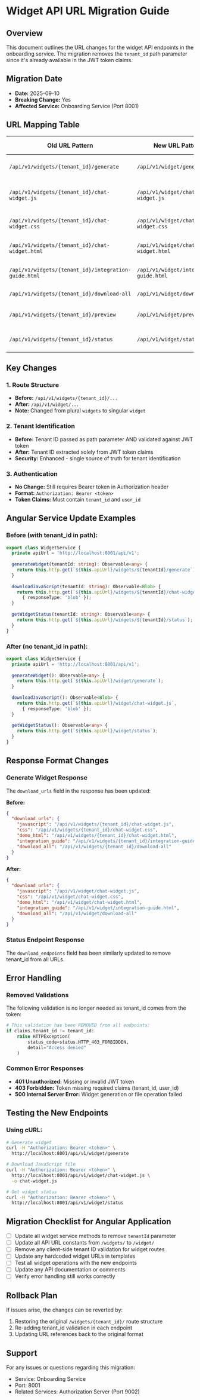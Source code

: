 # Widget API URL Migration Guide

## Overview
This document outlines the URL changes for the widget API endpoints in the onboarding service. The migration removes the `tenant_id` path parameter since it's already available in the JWT token claims.

## Migration Date
- **Date:** 2025-09-10
- **Breaking Change:** Yes
- **Affected Service:** Onboarding Service (Port 8001)

## URL Mapping Table

| Old URL Pattern | New URL Pattern | HTTP Method | Description |
|-----------------|-----------------|-------------|-------------|
| `/api/v1/widgets/{tenant_id}/generate` | `/api/v1/widget/generate` | GET | Generate or regenerate widget files |
| `/api/v1/widgets/{tenant_id}/chat-widget.js` | `/api/v1/widget/chat-widget.js` | GET | Download widget JavaScript file |
| `/api/v1/widgets/{tenant_id}/chat-widget.css` | `/api/v1/widget/chat-widget.css` | GET | Download widget CSS file |
| `/api/v1/widgets/{tenant_id}/chat-widget.html` | `/api/v1/widget/chat-widget.html` | GET | Download widget demo HTML file |
| `/api/v1/widgets/{tenant_id}/integration-guide.html` | `/api/v1/widget/integration-guide.html` | GET | Download integration guide |
| `/api/v1/widgets/{tenant_id}/download-all` | `/api/v1/widget/download-all` | GET | Download all files as ZIP |
| `/api/v1/widgets/{tenant_id}/preview` | `/api/v1/widget/preview` | GET | Preview widget in demo page |
| `/api/v1/widgets/{tenant_id}/status` | `/api/v1/widget/status` | GET | Get widget configuration status |

## Key Changes

### 1. Route Structure
- **Before:** `/api/v1/widgets/{tenant_id}/...`
- **After:** `/api/v1/widget/...`
- **Note:** Changed from plural `widgets` to singular `widget`

### 2. Tenant Identification
- **Before:** Tenant ID passed as path parameter AND validated against JWT token
- **After:** Tenant ID extracted solely from JWT token claims
- **Security:** Enhanced - single source of truth for tenant identification

### 3. Authentication
- **No Change:** Still requires Bearer token in Authorization header
- **Format:** `Authorization: Bearer <token>`
- **Token Claims:** Must contain `tenant_id` and `user_id`

## Angular Service Update Examples

### Before (with tenant_id in path):
```typescript
export class WidgetService {
  private apiUrl = 'http://localhost:8001/api/v1';
  
  generateWidget(tenantId: string): Observable<any> {
    return this.http.get(`${this.apiUrl}/widgets/${tenantId}/generate`);
  }
  
  downloadJavaScript(tenantId: string): Observable<Blob> {
    return this.http.get(`${this.apiUrl}/widgets/${tenantId}/chat-widget.js`, 
      { responseType: 'blob' });
  }
  
  getWidgetStatus(tenantId: string): Observable<any> {
    return this.http.get(`${this.apiUrl}/widgets/${tenantId}/status`);
  }
}
```

### After (no tenant_id in path):
```typescript
export class WidgetService {
  private apiUrl = 'http://localhost:8001/api/v1';
  
  generateWidget(): Observable<any> {
    return this.http.get(`${this.apiUrl}/widget/generate`);
  }
  
  downloadJavaScript(): Observable<Blob> {
    return this.http.get(`${this.apiUrl}/widget/chat-widget.js`, 
      { responseType: 'blob' });
  }
  
  getWidgetStatus(): Observable<any> {
    return this.http.get(`${this.apiUrl}/widget/status`);
  }
}
```

## Response Format Changes

### Generate Widget Response
The `download_urls` field in the response has been updated:

**Before:**
```json
{
  "download_urls": {
    "javascript": "/api/v1/widgets/{tenant_id}/chat-widget.js",
    "css": "/api/v1/widgets/{tenant_id}/chat-widget.css",
    "demo_html": "/api/v1/widgets/{tenant_id}/chat-widget.html",
    "integration_guide": "/api/v1/widgets/{tenant_id}/integration-guide.html",
    "download_all": "/api/v1/widgets/{tenant_id}/download-all"
  }
}
```

**After:**
```json
{
  "download_urls": {
    "javascript": "/api/v1/widget/chat-widget.js",
    "css": "/api/v1/widget/chat-widget.css",
    "demo_html": "/api/v1/widget/chat-widget.html",
    "integration_guide": "/api/v1/widget/integration-guide.html",
    "download_all": "/api/v1/widget/download-all"
  }
}
```

### Status Endpoint Response
The `download_endpoints` field has been similarly updated to remove tenant_id from all URLs.

## Error Handling

### Removed Validations
The following validation is no longer needed as tenant_id comes from the token:

```python
# This validation has been REMOVED from all endpoints:
if claims.tenant_id != tenant_id:
    raise HTTPException(
        status_code=status.HTTP_403_FORBIDDEN,
        detail="Access denied"
    )
```

### Common Error Responses
- **401 Unauthorized:** Missing or invalid JWT token
- **403 Forbidden:** Token missing required claims (tenant_id, user_id)
- **500 Internal Server Error:** Widget generation or file operation failed

## Testing the New Endpoints

### Using cURL:
```bash
# Generate widget
curl -H "Authorization: Bearer <token>" \
  http://localhost:8001/api/v1/widget/generate

# Download JavaScript file
curl -H "Authorization: Bearer <token>" \
  http://localhost:8001/api/v1/widget/chat-widget.js \
  -o chat-widget.js

# Get widget status
curl -H "Authorization: Bearer <token>" \
  http://localhost:8001/api/v1/widget/status
```

## Migration Checklist for Angular Application

- [ ] Update all widget service methods to remove `tenantId` parameter
- [ ] Update all API URL constants from `/widgets/` to `/widget/`
- [ ] Remove any client-side tenant ID validation for widget routes
- [ ] Update any hardcoded widget URLs in templates
- [ ] Test all widget operations with the new endpoints
- [ ] Update any API documentation or comments
- [ ] Verify error handling still works correctly

## Rollback Plan

If issues arise, the changes can be reverted by:
1. Restoring the original `/widgets/{tenant_id}/` route structure
2. Re-adding tenant_id validation in each endpoint
3. Updating URL references back to the original format

## Support

For any issues or questions regarding this migration:
- Service: Onboarding Service
- Port: 8001
- Related Services: Authorization Server (Port 9002)